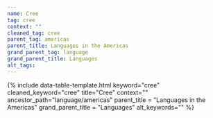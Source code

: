 ```yaml
---
name: Cree
tag: cree
context: ""
cleaned_tag: cree
parent_tag: americas
parent_title: Languages in the Americas
grand_parent_tag: language
grand_parent_title: Languages
alt_tags: 
---
```


{% include data-table-template.html 
  keyword="cree" 
  cleaned_keyword="cree" 
  title="Cree"
  context=""
  ancestor_path="language/americas" 
  parent_title = "Languages in the Americas"
  grand_parent_title = "Languages"
  alt_keywords=""
%}

